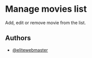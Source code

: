 # Manage movies list

Add, edit or remove movie from the list.

## Authors

- [@elitewebmaster](https://elitewebmaster.com)